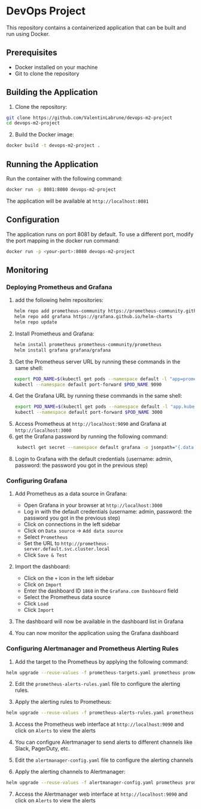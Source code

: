 # DevOps Project

This repository contains a containerized application that can be built and run using Docker.

## Prerequisites

- Docker installed on your machine
- Git to clone the repository

## Building the Application

1. Clone the repository:

```bash
git clone https://github.com/ValentinLabrune/devops-m2-project
cd devops-m2-project
```

2. Build the Docker image:

```bash
docker build -t devops-m2-project .
```

## Running the Application

Run the container with the following command:

```bash
docker run -p 8081:8080 devops-m2-project
```

The application will be available at `http://localhost:8081`

## Configuration

The application runs on port 8081 by default. To use a different port, modify the port mapping in the docker run
command:

```bash
docker run -p <your-port>:8080 devops-m2-project
```

## Monitoring

### Deploying Prometheus and Grafana

1. add the following helm repositories:

```bash
   helm repo add prometheus-community https://prometheus-community.github.io/helm-charts
   helm repo add grafana https://grafana.github.io/helm-charts
   helm repo update
   ```

2. Install Prometheus and Grafana:

```bash
   helm install prometheus prometheus-community/prometheus
   helm install grafana grafana/grafana
   ```

3. Get the Prometheus server URL by running these commands in the same shell:

```bash
   export POD_NAME=$(kubectl get pods --namespace default -l "app=prometheus,component=server" -o jsonpath="{.items[0].metadata.name}")
   kubectl --namespace default port-forward $POD_NAME 9090
   ```

4. Get the Grafana URL by running these commands in the same shell:
    ```bash
   export POD_NAME=$(kubectl get pods --namespace default -l "app.kubernetes.io/name=grafana" -o jsonpath="{.items[0].metadata.name}")
   kubectl --namespace default port-forward $POD_NAME 3000
   ```
5. Access Prometheus at `http://localhost:9090` and Grafana at `http://localhost:3000`
6. get the Grafana password by running the following command:

```bash
    kubectl get secret --namespace default grafana -o jsonpath="{.data.admin-password}" | base64 --decode ; echo
 ``` 

8. Login to Grafana with the default credentials (username: admin, password: the password you got in the previous step)

### Configuring Grafana

1. Add Prometheus as a data source in Grafana:
   - Open Grafana in your browser at `http://localhost:3000`
   - Log in with the default credentials (username: admin, password: the password you got in the previous step)
   - Click on connections in the left sidebar
   - Click on `Data source` -> `Add data source`
   - Select `Prometheus`
   - Set the URL to `http://prometheus-server.default.svc.cluster.local`
   - Click `Save & Test`


2. Import the dashboard:
    - Click on the `+` icon in the left sidebar
    - Click on `Import`
    - Enter the dashboard ID `1860` in the `Grafana.com Dashboard` field
    - Select the Prometheus data source
    - Click `Load`
    - Click `Import`


3. The dashboard will now be available in the dashboard list in Grafana

4. You can now monitor the application using the Grafana dashboard

### Configuring Alertmanager and Prometheus Alerting Rules

1. Add the target to the Prometheus by applying the following command:

```bash
helm upgrade --reuse-values -f prometheus-targets.yaml prometheus prometheus-community/prometheus
```
2. Edit the `prometheus-alerts-rules.yaml` file to configure the alerting rules.


3. Apply the alerting rules to Prometheus:

```bash
helm upgrade --reuse-values -f prometheus-alerts-rules.yaml prometheus prometheus-community/prometheus
```

3. Access the Prometheus web interface at `http://localhost:9090` and click on `Alerts` to view the alerts

4. You can configure Alertmanager to send alerts to different channels like Slack, PagerDuty, etc.
5. Edit the `alertmanager-config.yaml` file to configure the alerting channels
6. Apply the alerting channels to Alertmanager:

```bash
helm upgrade --reuse-values -f alertmanager-config.yaml prometheus prometheus-community/prometheus
```

7. Access the Alertmanager web interface at `http://localhost:9090` and click on `Alerts` to view the alerts

